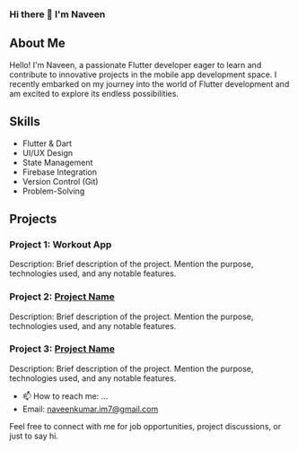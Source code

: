 ### Hi there 👋 I'm Naveen

## About Me

Hello! I'm Naveen, a passionate Flutter developer eager to learn and contribute to innovative projects in the mobile app development space. 
I recently embarked on my journey into the world of Flutter development and am excited to explore its endless possibilities.

## Skills
- Flutter & Dart
- UI/UX Design
- State Management
- Firebase Integration
- Version Control (Git)
- Problem-Solving

## Projects
### Project 1: Workout App
Description: Brief description of the project. Mention the purpose, technologies used, and any notable features.
### Project 2: [Project Name](link_to_repository)
Description: Brief description of the project. Mention the purpose, technologies used, and any notable features.
### Project 3: [Project Name](link_to_repository)
Description: Brief description of the project. Mention the purpose, technologies used, and any notable features.

- 📫 How to reach me: ...
- Email: naveenkumar.im7@gmail.com

Feel free to connect with me for job opportunities, project discussions, or just to say hi.
